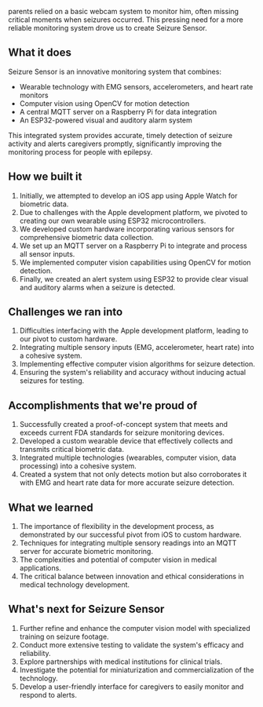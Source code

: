  parents relied on a basic webcam system to monitor him, often missing critical moments when seizures occurred. This pressing need for a more reliable monitoring system drove us to create Seizure Sensor.

## What it does

Seizure Sensor is an innovative monitoring system that combines:
- Wearable technology with EMG sensors, accelerometers, and heart rate monitors
- Computer vision using OpenCV for motion detection
- A central MQTT server on a Raspberry Pi for data integration
- An ESP32-powered visual and auditory alarm system

This integrated system provides accurate, timely detection of seizure activity and alerts caregivers promptly, significantly improving the monitoring process for people with epilepsy.

## How we built it

1. Initially, we attempted to develop an iOS app using Apple Watch for biometric data.
2. Due to challenges with the Apple development platform, we pivoted to creating our own wearable using ESP32 microcontrollers.
3. We developed custom hardware incorporating various sensors for comprehensive biometric data collection.
4. We set up an MQTT server on a Raspberry Pi to integrate and process all sensor inputs.
5. We implemented computer vision capabilities using OpenCV for motion detection.
6. Finally, we created an alert system using ESP32 to provide clear visual and auditory alarms when a seizure is detected.

## Challenges we ran into

1. Difficulties interfacing with the Apple development platform, leading to our pivot to custom hardware.
2. Integrating multiple sensory inputs (EMG, accelerometer, heart rate) into a cohesive system.
3. Implementing effective computer vision algorithms for seizure detection.
4. Ensuring the system's reliability and accuracy without inducing actual seizures for testing.

## Accomplishments that we're proud of

1. Successfully created a proof-of-concept system that meets and exceeds current FDA standards for seizure monitoring devices.
2. Developed a custom wearable device that effectively collects and transmits critical biometric data.
3. Integrated multiple technologies (wearables, computer vision, data processing) into a cohesive system.
4. Created a system that not only detects motion but also corroborates it with EMG and heart rate data for more accurate seizure detection.

## What we learned

1. The importance of flexibility in the development process, as demonstrated by our successful pivot from iOS to custom hardware.
2. Techniques for integrating multiple sensory readings into an MQTT server for accurate biometric monitoring.
3. The complexities and potential of computer vision in medical applications.
4. The critical balance between innovation and ethical considerations in medical technology development.

## What's next for Seizure Sensor

1. Further refine and enhance the computer vision model with specialized training on seizure footage.
2. Conduct more extensive testing to validate the system's efficacy and reliability.
3. Explore partnerships with medical institutions for clinical trials.
4. Investigate the potential for miniaturization and commercialization of the technology.
5. Develop a user-friendly interface for caregivers to easily monitor and respond to alerts.
